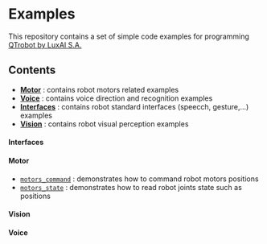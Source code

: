 # Examples
This repository contains a set of simple code examples for programming [QTrobot by LuxAI S.A.](http://luxai.com/qtrobot-for-research/#hardware)


Contents
---
* [**Motor**](#Motor) : contains robot motors related examples
* [**Voice**](#Voice) : contains voice direction and recognition examples
* [**Interfaces**](#Interfaces) : contains robot standard interfaces (speecch, gesture,...) examples   
* [**Vision**](#Vision) : contains robot visual perception examples


#### Interfaces


#### Motor

* [`motors_command`](https://github.com/luxai-qrobot/tutorials/tree/master/motors_command) : demonstrates how to command robot motors positions
* [`motors_state`](https://github.com/luxai-qrobot/tutorials/tree/master/motors_state) : demonstrates how to read robot joints state such as positions


#### Vision


#### Voice
